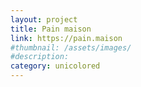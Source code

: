 ```yaml
---
layout: project
title: Pain maison
link: https://pain.maison
#thumbnail: /assets/images/
#description:
category: unicolored
---
```

